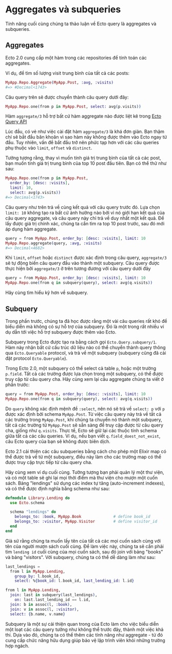 # Aggregates và subqueries

Tính năng cuối cùng chúng ta thảo luận về Ecto query là aggregates và subqueries.

## Aggregates

Ecto 2.0 cung cấp một hàm trong các repositories để tính toán các aggregates.

Ví dụ, để tìm số lượng visit trung bình của tất cả các posts:

```elixir
MyApp.Repo.Aggregate(MyApp.Post, :avg, :visits)
#=> #Decimal<1743>
```

Câu query trên sẽ được chuyển thành câu query dưới đây:

```elixir
MyApp.Repo.one(from p in MyApp.Post, select: avg(p.visits))
```

Hàm `aggregate/3` hỗ trợ bất cứ hàm aggregate nào được liệt kê trong [Ecto Query API](https://hexdocs.pm/ecto/Ecto.Query.API.html)

Lúc đầu, có vẻ như việc cài đặt hàm `aggregate/3` là khá đơn giản. Bạn thậm chí sẽ bắt đầu băn khoăn vì sao hàm này không được thêm vào Ecto ngay từ đầu. Tuy nhiên, vấn đề bắt đầu trở nên phức tạp hơn với các câu queries phụ thuộc vào `limit`, `offset` và `distinct`.

Tưởng tượng rằng, thay vì muốn tính giá trị trung bình của tất cả các post, bạn muốn tính giá trị trung bình của top 10 post đầu tiên. Bạn có thể thử như sau:

```elixir
MyApp.Repo.one(from p in MyApp.Post,
  order_by: [desc: :visits],
  limit: 10,
  select: avg(p.visits))
#=> Decimal<1743>
```

Câu query như trên trả về cùng kết quả với câu query trước đó. Lựa chọn `limit: 10` không tạo ra bất cứ ảnh hưởng nào bởi vì nó giới hạn kết quả của câu query aggregate, và câu query này chỉ trả về duy nhất một kết quả. Để lấy được giá trị chính xác, chúng ta cần tìm ra top 10 post trước, sau đó mới áp dụng hàm aggregate.

```elixir
query = from MyApp.Post, order_by: [desc: :visits], limit: 10
MyApp.Repo.aggregate(query, :avg, :visits)
#=> Decimal<4682>
```

Khi `limit`, `offset` hoặc `distinct` được xác định trong câu query, `aggregate/3` sẽ tự động biến câu query đầu vào thành một subquery. Câu query được thực hiện bởi `aggregate/3` ở trên tương đương với câu query dưới đây

```elixir
query = from MyApp.Post, order_by: [desc: :visits], limit: 10
MyApp.Repo.one(from q in subquery(query), select: avg(q.visits))
```

Hãy cùng tìm hiểu kỹ hơn về subquery.

## Subquery

Trong phần trước, chúng ta đã học được rằng một vài câu queries rất khó để biểu diễn mà không có sự hỗ trợ của subquery. Đó là một trong rất nhiều ví dụ dẫn tới việc hỗ trợ subquery được thêm vào Ecto.

Subquery trong Ecto được tạo ra bằng cách gọi `Ecto.Query.subquery/1`. Hàm này nhận bất cứ cấu trúc dữ liệu nào có thể chuyển thành query thông qua `Ecto.Queryable` protocol, và trả về một subquery \(subquery cũng đã cài đặt protocol `Ecto.Queryable`\).

Trong Ecto 2.0, một subquery có thể select cả table `p`, hoặc một trường `p.field`. Tất cả các trường được lựa chọn trong một subquery, có thể được truy cập từ câu query cha. Hãy cùng xem lại câu aggregate chúng ta viết ở phần trước:

```elixir
query = from MyApp.Post, order_by: [desc: :visits], limit: 10
MyApp.Repo.one(from q in subquery(query), select: avg(q.visits))
```

Do `query` không xác định mệnh đề `:select`, nên nó sẽ trả về `select: p` với `p` được xác định bởi schema `MyApp.Post`. Từ việc câu query này trả về tất cả các trường trong `MyApp.Post`, khi chúng ta chuyển nó thành một subquery, tất cả các trường từ `MyApp.Post` sẽ sẵn sàng để truy cập được từ câu query cha, giống như `q.visits`. Thực tế, Ecto sẽ giữ lại các thuộc tính schema giữa tất cả các câu queries. Ví dụ, nếu bạn viết `q.field_doest_not_exist`, câu Ecto query của bạn sẽ không được biên dịch.

Ecto 2.1 cải thiện các câu subqueries bằng cách cho phép một Elixir map có thể được trả về từ một subquery, điều này làm cho các trường map có thể được truy cập trực tiếp từ câu query cha.

Hãy cùng xem ví dụ cuối cùng. Tưởng tượng bạn phải quản lý một thư viện, và có một table sẽ ghi lại mọi thời điểm mà thư viện cho mượn một cuốn sách. Bảng "lendings" sử dụng các index tự tăng \(auto-increment indexes\), và có thể được định nghĩa bằng schema như sau:

```elixir
defmodule Library.Lending do
  use Ecto.schema

  schema "lendings" do
    belongs_to: :book, MyApp.Book              # define book_id
    belongs_to: :visitor, MyApp.Visitor        # define visitor_id
  end
end
```

Giả sử rằng chúng ta muốn lấy tên của tất cả các mọi cuốn sách cùng với tên của người mượn sách cuối cùng. Để làm việc này, chúng ta sẽ cần phải tìm `lending id` cuối cùng của mọi cuốn sách, sau đó join với bảng "books" và bảng "visitors". Với subquery, chúng ta có thể dễ dàng làm như sau:

```elixir
last_lendings =
  from l in MyApp.Lending,
    group_by: l.book_id,
    select: %{book_id: l.book_id, last_lending_id: l.id}

from l in MyApp.Lending,
  join: last in subquery(last_lendings),
    on: last.last_lending_id == l.id,
  join: b in assoc(l, :book),
  join: v in assoc(l, :visitor),
  select: {b.name, v.name}
```

Subquery là một sự cải thiện quan trong của Ecto làm cho việc biểu diễn một loạt các câu query tưởng như không thể trước đây, thành một việc khả thi. Dựa vào đó, chúng ta có thể thêm các tính năng như aggregate - từ đó cung cấp chức năng hữu dụng giúp bảo vệ lập trình viên khỏi những trường hợp ngách.


